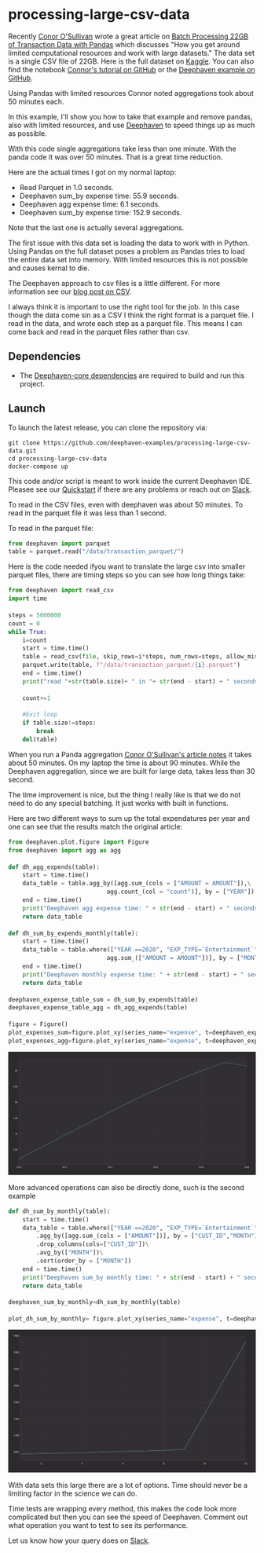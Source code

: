 # processing-large-csv-data

Recently [Conor O'Sullivan](https://conorosullyds.medium.com/) wrote a great article on [Batch Processing 22GB of Transaction Data with Pandas](https://towardsdatascience.com/batch-processing-22gb-of-transaction-data-with-pandas-c6267e65ff36) which discusses "How you get around limited computational resources and work with large datasets." The data set is a single CSV file of 22GB. Here is the full dataset on [Kaggle](https://www.kaggle.com/conorsully1/simulated-transactions). You can also find the notebook [Connor's tutorial on GitHub](https://github.com/conorosully/medium-articles/blob/master/src/batch_processing.ipynb) or the [Deephaven example on GitHub](https://github.com/deephaven-examples/processing-large-csv-data).

Using Pandas with limited resources Connor noted aggregations took about 50 minutes each.  

In this example, I'll show you how to take that example and remove pandas, also with limited resources, and use [Deephaven](https://deephaven.io/) to speed things up as much as possible.

With this code single aggregations take less than one minute. With the panda code it was over 50 minutes. That is a great time reduction.

Here are the actual times I got on my normal laptop:
- Read Parquet in 1.0 seconds.
- Deephaven sum_by expense time: 55.9 seconds.
- Deephaven agg expense time: 6.1 seconds.
- Deephaven sum_by expense time: 152.9 seconds.

Note that the last one is actually several aggregations.

The first issue with this data set is loading the data to work with in Python.  Using Pandas on the full dataset poses a problem as Pandas tries to load the entire data set into memory.  With limited resources this is not possible and causes kernal to die.

The Deephaven approach to csv files is a little different. For more information see our [blog post on CSV](https://deephaven.io/blog/2022/02/23/csv-reader/).

I always think it is important to use the right tool for the job. In this case though the data come sin as a CSV I think the right format is a parquet file.  I read in the data, and wrote each step as a parquet file.  This means I can come back and read in the parquet files rather than csv.


## Dependencies

* The [Deephaven-core dependencies](https://github.com/deephaven/deephaven-core#required-dependencies) are required to build and run this project.

## Launch

To launch the latest release, you can clone the repository via:

```shell
git clone https://github.com/deephaven-examples/processing-large-csv-data.git
cd processing-large-csv-data
docker-compose up
```

This code and/or script is meant to work inside the current Deephaven IDE.  Pleasee see our [Quickstart](https://deephaven.io/core/docs/tutorials/quickstart/) if there are any problems or reach out on [Slack](https://join.slack.com/t/deephavencommunity/shared_invite/zt-11x3hiufp-DmOMWDAvXv_pNDUlVkagLQ).


To read in the CSV files, even with deephaven was about 50 minutes.  To read in the parquet file it was less than 1 second.

To read in the parquet file:
```python
from deephaven import parquet
table = parquet.read("/data/transaction_parquet/")
```

Here is the code needed ifyou want to translate the large csv into smaller parquet files, there are timing steps so you can see how long things take:

```python
from deephaven import read_csv
import time

steps = 5000000
count = 0
while True:
    i=count
    start = time.time()
    table = read_csv(file, skip_rows=i*steps, num_rows=steps, allow_missing_columns=True, ignore_excess_columns = True)
    parquet.write(table, f"/data/transaction_parquet/{i}.parquet")
    end = time.time()
    print("read "+str(table.size)+ " in "+ str(end - start) + " seconds." + " iteration number ", i)

    count+=1

    #Exit loop
    if table.size!=steps:
        break
    del(table)
```

When you run a Panda aggregation [Conor O'Sullivan's article notes](https://towardsdatascience.com/batch-processing-22gb-of-transaction-data-with-pandas-c6267e65ff36) it takes about 50 minutes. On my laptop the time is about 90 minutes. While the Deephaven aggregation, since we are built for large data, takes less than 30 second.  

The time improvement is nice, but the thing I really like is that we do not need to do any special batching. It just works with built in functions.

Here are two different ways to sum up the total expendatures per year and one can see that the results match the original article:

```python
from deephaven.plot.figure import Figure
from deephaven import agg as agg

def dh_agg_expends(table):
    start = time.time()
    data_table = table.agg_by([agg.sum_(cols = ["AMOUNT = AMOUNT"]),\
                            agg.count_(col = "count")], by = ["YEAR"]).sort(order_by = ["YEAR"])
    end = time.time()
    print("Deephaven agg expense time: " + str(end - start) + " seconds.")
    return data_table

def dh_sum_by_expends_monthly(table):
    start = time.time()
    data_table = table.where(["YEAR ==2020", "EXP_TYPE=`Entertainment`"]).agg_by([\
                            agg.sum_(["AMOUNT = AMOUNT"])], by = ["MONTH"]).sort(order_by = ["MONTH"])
    end = time.time()
    print("Deephaven monthly expense time: " + str(end - start) + " seconds.")
    return data_table

deephaven_expense_table_sum = dh_sum_by_expends(table)
deephaven_expense_table_agg = dh_agg_expends(table)

figure = Figure()
plot_expenses_sum=figure.plot_xy(series_name="expense", t=deephaven_expense_table_sum, x="YEAR",y="AMOUNT").show()
plot_expenses_agg=figure.plot_xy(series_name="expense", t=deephaven_expense_table_agg, x="YEAR",y="AMOUNT").show()
```

![img](total_expend.png)

More advanced operations can also be directly done, such is the second example

```python
def dh_sum_by_monthly(table):
    start = time.time()
    data_table = table.where(["YEAR ==2020", "EXP_TYPE=`Entertainment`"])\
        .agg_by([agg.sum_(cols = ["AMOUNT"])], by = ["CUST_ID","MONTH"])\
        .drop_columns(cols=["CUST_ID"])\
        .avg_by(["MONTH"])\
        .sort(order_by = ["MONTH"])
    end = time.time()
    print("Deephaven sum_by monthly time: " + str(end - start) + " seconds.")
    return data_table

deephaven_sum_by_monthly=dh_sum_by_monthly(table)

plot_dh_sum_by_monthly= figure.plot_xy(series_name="expense", t=deephaven_sum_by_monthly, x="MONTH",y="AMOUNT").show()
```

![img](monthly.png)


With data sets this large there are a lot of options. Time should never be a limiting factor in the science we can do.

Time tests are wrapping every method, this makes the code look more complicated but then you can see the speed of Deephaven.  Comment out what operation you want to test to see its performance.


Let us know how your query does on [Slack](https://join.slack.com/t/deephavencommunity/shared_invite/zt-11x3hiufp-DmOMWDAvXv_pNDUlVkagLQ).
